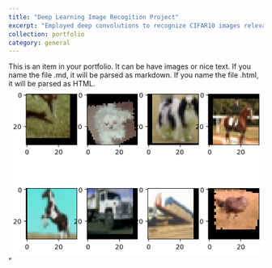 ```yaml
---
title: "Deep Learning Image Recogition Project"
excerpt: "Employed deep convolutions to recognize CIFAR10 images relevant for computation vision and applicable in decoding neural signals like EMG<br/><img src='/images/mlaids_portfolio_img_recog_01.png'>"
collection: portfolio
category: general
---
```


This is an item in your portfolio. It can be have images or nice text. If you name the file .md, it will be parsed as markdown. If you name the file .html, it will be parsed as HTML.
<img src='/images/mlaids_portfolio_img_recog_01.png'>" 
